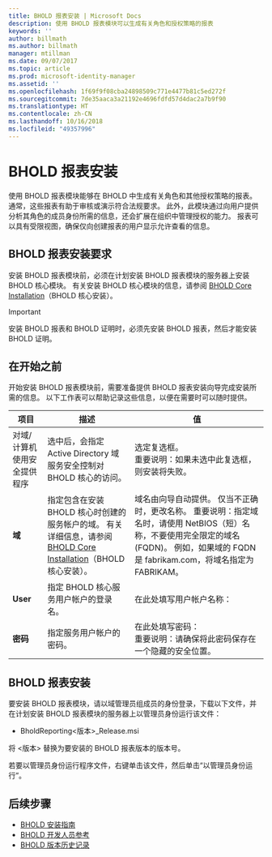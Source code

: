 ```yaml
---
title: BHOLD 报表安装 | Microsoft Docs
description: 使用 BHOLD 报表模块可以生成有关角色和授权策略的报表
keywords: ''
author: billmath
ms.author: billmath
manager: mtillman
ms.date: 09/07/2017
ms.topic: article
ms.prod: microsoft-identity-manager
ms.assetid: ''
ms.openlocfilehash: 1f69f9f08cba24898509c771e4477b81c5ed272f
ms.sourcegitcommit: 7de35aaca3a21192e4696fdfd57d4dac2a7b9f90
ms.translationtype: HT
ms.contentlocale: zh-CN
ms.lasthandoff: 10/16/2018
ms.locfileid: "49357996"
---
```

# <a name="bhold-reporting-installation"></a>BHOLD 报表安装

使用 BHOLD 报表模块能够在 BHOLD 中生成有关角色和其他授权策略的报表。 通常，这些报表有助于审核或演示符合法规要求。 此外，此模块通过向用户提供分析其角色的成员身份所需的信息，还会扩展在组织中管理授权的能力。 报表可以具有受限视图，确保仅向创建报表的用户显示允许查看的信息。

## <a name="bhold-reporting-installation-requirements"></a>BHOLD 报表安装要求

安装 BHOLD 报表模块前，必须在计划安装 BHOLD 报表模块的服务器上安装 BHOLD 核心模块。 有关安装 BHOLD 核心模块的信息，请参阅 [BHOLD Core Installation](https://technet.microsoft.com/library/jj134095(v=ws.10).aspx)（BHOLD 核心安装）。

> [!IMPORTANT]
> 安装 BHOLD 报表和 BHOLD 证明时，必须先安装 BHOLD 报表，然后才能安装 BHOLD 证明。

## <a name="before-you-begin"></a>在开始之前

开始安装 BHOLD 报表模块前，需要准备提供 BHOLD 报表安装向导完成安装所需的信息。 以下工作表可以帮助记录这些信息，以便在需要时可以随时提供。

| **项目**                                    | **描述**                                                                                                                                                                                                           | **值**                                                                                                                                                                                                                                                                                                            |
|---------------------------------------------|---------------------------------------------------------------------------------------------------------------------------------------------------------------------------------------------------------------------------|----------------------------------------------------------------------------------------------------------------------------------------------------------------------------------------------------------------------------------------------------------------------------------------------------------------------|
| 对域/计算机使用安全提供程序 | 选中后，会指定 Active Directory 域服务安全控制对 BHOLD 核心的访问。                                                                                                                | 选定复选框。 </br>重要说明：如果未选中此复选框，则安装将失败。                                                                                                                                                                                                                   |
| **域**                                  | 指定包含在安装 BHOLD 核心时创建的服务帐户的域。 有关详细信息，请参阅 [BHOLD Core Installation](https://technet.microsoft.com/library/jj134095(v=ws.10).aspx)（BHOLD 核心安装）。 | 域名由向导自动提供。 仅当不正确时，更改名称。 重要说明：指定域名时，请使用 NetBIOS（短）名称，不要使用完全限定的域名 (FQDN)。 例如，如果域的 FQDN 是 fabrikam.com，将域名指定为 FABRIKAM。 |
| **User**                                    | 指定 BHOLD 核心服务用户帐户的登录名。                                                                                                                                                          | 在此处填写用户帐户名称：                                                                                                                                                                                                                                                                                    |
| **密码**                                | 指定服务用户帐户的密码。                                                                                                                                                                       | 在此处填写密码： </br>重要说明：请确保将此密码保存在一个隐藏的安全位置。                                                                                                                                                                                                                  |

## <a name="bhold-reporting-installation"></a>BHOLD 报表安装

要安装 BHOLD 报表模块，请以域管理员组成员的身份登录，下载以下文件，并在计划安装 BHOLD 报表模块的服务器上以管理员身份运行该文件：

- BholdReporting\<版本\>\_Release.msi

将 \<版本\> 替换为要安装的 BHOLD 报表版本的版本号。

若要以管理员身份运行程序文件，右键单击该文件，然后单击“以管理员身份运行”。

## <a name="next-steps"></a>后续步骤

- [BHOLD 安装指南](bhold-installation-guide.md)
- [BHOLD 开发人员参考](../reference/mim2016-bhold-developer-reference.md)
- [BHOLD 版本历史记录](../reference/version-bhold-history.md)
